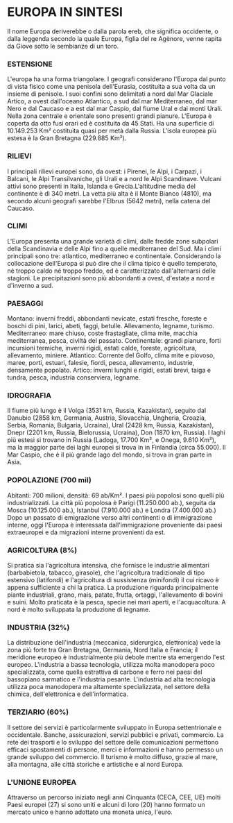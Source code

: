 # EUROPA IN SINTESI
Il nome Europa deriverebbe o dalla parola ereb, che significa occidente, o dalla leggenda secondo la quale Europa, figlia del re Agènore, venne rapita da Giove sotto le sembianze di un toro.

### ESTENSIONE
L'europa ha una forma triangolare. I geografi considerano l'Europa dal punto di vista fisico come una penisola dell'Eurasia, costituita a sua volta da un insieme di penisole. I suoi confini sono delimitati a nord dal Mar Glaciale Artico, a ovest dall'oceano Atlantico, a sud dal mar Mediterraneo, dal mar Nero e dal Caucaso e a est dal mar Caspio, dal fiume Ural e dai monti Urali. Nella zona centrale e orientale sono presenti grandi pianure. L'Europa è coperta da otto fusi orari ed è costituita da 45 Stati. Ha una superficie di 10.149.253 Km² costituita quasi per metà dalla Russia. L'isola europea più estesa è la Gran Bretagna (229.885 Km²). 

### RILIEVI
I principali rilievi europei sono, da ovest: i Pirenei, le Alpi, i Carpazi, i Balcani, le Alpi Transilvaniche, gli Urali e a nord le Alpi Scandinave. Vulcani attivi sono presenti in Italia, Islanda e Grecia.L'altitudine media del continente è di 340 metri. La vetta più alta è il Monte Bianco (4810), ma secondo alcuni geografi sarebbe l'Elbrus (5642 metri), nella catena del Caucaso. 
### CLIMI
L'Europa presenta una grande varietà di climi, dalle fredde zone subpolari della Scandinavia e delle Alpi fino a quelle mediterranee del Sud. Ma i climi principali sono tre: atlantico, mediterraneo e continentale. Considerando la collocazione dell'Europa si può dire che il clima tipico è quello temperato, né troppo caldo né troppo freddo, ed è caratterizzato dall'alternarsi delle stagioni. Le precipitazioni sono più abbondanti a ovest, d'estate a nord e d'inverno a sud. 
### PAESAGGI
Montano: inverni freddi, abbondanti nevicate, estati fresche, foreste e boschi di pini, larici, abeti, faggi, betulle. Allevamento, legname, turismo. Mediterraneo: mare chiuso, coste frastagliate, clima mite, macchia mediterranea, pesca, civiltà del passato. Continentale: grandi pianure, forti incursioni termiche, inverni rigidi, estati calde, foreste, agricoltura, allevamento, miniere. Atlantico: Corrente del Golfo, clima mite e piovoso, maree, porti, estuari, falesie, fiordi, pesca, allevamento, industrie, densamente popolato. Artico: inverni lunghi e rigidi, estati brevi, taiga e tundra, pesca, industria conserviera, legname. 

### IDROGRAFIA
Il fiume più lungo è il Volga (3531 km, Russia, Kazakistan), seguito dal Danubio (2858 km, Germania, Austria, Slovacchia, Ungheria, Croazia, Serbia, Romania, Bulgaria, Ucraina), Ural (2428 km, Russia, Kazakistan), Dnepr (2201 km, Russia, Bielorussia, Ucraina), Don (1870 km, Russia). I laghi più estesi si trovano in Russia (Ladoga, 17.700 Km², e Onega, 9.610 Km²), ma la maggior parte dei laghi europei si trova in in Finlandia (circa 55.000). Il Mar Caspio, che è il più grande lago del mondo, si trova in gran parte in Asia. 

### POPOLAZIONE (700 mil)
Abitanti: 700 milioni, densità: 69 ab/Km². I paesi più popolosi sono quelli più industrializzati. La città più popolosa è Parigi (11.250.000 ab.), seguita da Mosca (10.125.000 ab.), Istanbul (7.910.000 ab.) e Londra (7.400.000 ab.) Dopo un passato di emigrazione verso altri continenti o di immigrazione interne, oggi l'Europa è interessata dall'immigrazione proveniente dai paesi extraeuropei e da migrazioni interne provenienti da est. 

### AGRICOLTURA (8%)
Si pratica sia l'agricoltura intensiva, che fornisce le industrie alimentari (barbabietola, tabacco, girasole), che l'agricoltura tradizionale di tipo estensivo (latifondi) e l'agricoltura di sussistenza (minifondi) il cui ricavo è appena sufficiente a chi la pratica. La produzione riguarda principalmente piante industriali, grano, mais, patate, frutta, ortaggi, l'allevamento di bovini e suini. Molto praticata è la pesca, specie nei mari aperti, e l'acquacoltura. A nord è molto sviluppata la produzione di legname. 

### INDUSTRIA (32%)
La distribuzione dell'industria (meccanica, siderurgica, elettronica) vede la zona più forte tra Gran Bretagna, Germania, Nord Italia e Francia; il meridione europeo è industrialmente più debole mentre sta emergendo l'est europeo. L'industria a bassa tecnologia, utilizza molta manodopera poco specializzata, come quella estrattiva di carbone e ferro nei paesi del bassopiano sarmatico e l'industria pesante. L'industria ad alta tecnologia utilizza poca manodopera ma altamente specializzata, nel settore della chimica, dell'elettronica e dell'informatica. 

### TERZIARIO (60%)
Il settore dei servizi è particolarmente sviluppato in Europa settentrionale e occidentale. Banche, assicurazioni, servizi pubblici e privati, commercio. La rete dei trasporti e lo sviluppo del settore delle comunicazioni permettono efficaci spostamenti di persone, merci e informazioni e hanno permesso un grande sviluppo del commercio. Il turismo è molto diffuso, grazie al mare, alla montagna, alle città storiche e artistiche e al nord Europa.

### L'UNIONE EUROPEA
Attraverso un percorso iniziato negli anni Cinquanta (CECA, CEE, UE) molti Paesi europei (27) si sono uniti e alcuni di loro (20) hanno formato un mercato unico e hanno adottato una moneta unica, l'euro.